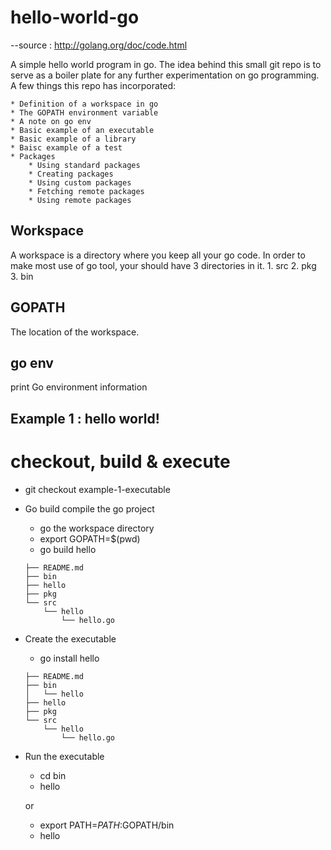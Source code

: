 # hello-world-go

--source : http://golang.org/doc/code.html

A simple hello world program in go. The idea behind this small git repo is to serve as a boiler plate for any further experimentation on go programming. A few things this repo has incorporated:

 	* Definition of a workspace in go
 	* The GOPATH environment variable
 	* A note on go env
 	* Basic example of an executable
 	* Basic example of a library 
 	* Baisc example of a test
 	* Packages
 		* Using standard packages
 		* Creating packages
 		* Using custom packages
 		* Fetching remote packages
 		* Using remote packages

## Workspace
A workspace is a directory where you keep all your go code. In order to make most use of go tool, your should have 3 directories in it.
	1. src
	2. pkg
	3. bin

## GOPATH
The location of the workspace.

## go env
print Go environment information


Example 1 : hello world!
---
# checkout, build & execute

* git checkout example-1-executable
* Go build compile the go project
	* go the workspace directory
	* export GOPATH=$(pwd)
	* go build hello
	```
	├── README.md
	├── bin
	├── hello
	├── pkg
	└── src
	    └── hello
	        └── hello.go
	```

* Create the executable
	* go install hello
	```
	├── README.md
	├── bin
	│   └── hello
	├── hello
	├── pkg
	└── src
	    └── hello
	        └── hello.go
	```

* Run the executable
	* cd bin
	* hello

	or

	* export PATH=$PATH:$GOPATH/bin
	* hello